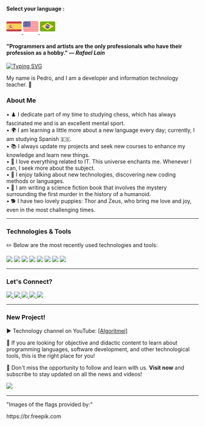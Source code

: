 #### Select your language :

<a href="README.es.md">
    <img src="espanha.png" alt="Bandeira da Espanha" style="width: 40px;">
</a>
<a href="README.en.md">
    <img src="estadosunidos.png" alt="Bandeira dos Estados Unidos" style="width: 40px;">
</a>
<a href="README.es.md">
    <img src="brasil.png" alt="Bandeira do Brasil" style="width: 40px;">
</a>

<div>
     <h4>"Programmers and artists are the only professionals who have their profession as a hobby." — <i>Rafael Lain</i></h4>
</div>

[![Typing SVG](https://readme-typing-svg.demolab.com?font=Fira+Code&size=35&pause=1000&color=D3D3D3&width=435&lines=Hello!+Welcome!!!+)](https://git.io/typing-svg)

<div>
    <p>My name is Pedro, and I am a developer and information technology teacher. 🖖</p> 
</div>

<h3>About Me</h3>

<div>
    • ♟️ I dedicate part of my time to studying chess, which has always fascinated me and is an excellent mental sport. <br>
    • 🌍 I am learning a little more about a new language every day; currently, I am studying Spanish 🇪🇸. <br>
    • 📚 I always update my projects and seek new courses to enhance my knowledge and learn new things.<br>
    • 💖 I love everything related to IT. This universe enchants me. Whenever I can, I seek more about the subject.<br>
    • 💬 I enjoy talking about new technologies, discovering new coding methods or languages.<br>
    • 📖 I am writing a science fiction book that involves the mystery surrounding the first murder in the history of a humanoid.<br>
    • 🐕 I have two lovely puppies: Thor and Zeus, who bring me love and joy, even in the most challenging times.<br>
</div>

---

<div>
    <h3>Technologies & Tools</h3>
    <p>✏️ Below are the most recently used technologies and tools:</p>
</div>

<div>
    <img src="https://img.shields.io/badge/Python-FFD43B?style=for-the-badge&logo=python&logoColor=blue"> 
    <img src="https://img.shields.io/badge/JavaScript-323330?style=for-the-badge&logo=javascript&logoColor=F7DF1E"> 
    <img src="https://img.shields.io/badge/PHP-777BB4?style=for-the-badge&logo=php&logoColor=white"> 
    <img src="https://img.shields.io/badge/CSS3-1572B6?style=for-the-badge&logo=css3&logoColor=white">
    <img src="https://img.shields.io/badge/HTML5-E34F26?style=for-the-badge&logo=html5&logoColor=white"> 
    <img src="https://img.shields.io/badge/Laravel-FF2D20?style=for-the-badge&logo=laravel&logoColor=white">
    <img src="https://img.shields.io/badge/MySQL-005C84?style=for-the-badge&logo=mysql&logoColor=white">
    <img src="https://img.shields.io/badge/Canva-%2300C4CC.svg?&style=for-the-badge&logo=Canva&logoColor=white">
</div>

---

<div>
    <h3>Let's Connect?</h3>
    <a href="https://www.linkedin.com/in/pedro-ricardo-de-campos/" target="_blank">
        <img src="https://img.shields.io/badge/LinkedIn-0077B5?style=for-the-badge&logo=linkedin&logoColor=white">
    </a>
    <a href="https://instagram.com/pedrordcampos75" target="_blank">
        <img loading="lazy" src="https://img.shields.io/badge/-Instagram-%23E4405F?style=for-the-badge&logo=instagram&logoColor=white" target="_blank">
    </a>
    <a href="mailto:pedro.rdcampos@hotmail.com">
        <img src="https://img.shields.io/badge/Email-D14836?style=for-the-badge&logo=gmail&logoColor=white">
    </a>
    <a href="https://wa.me/5515997523275" target="_blank">
        <img src="https://img.shields.io/badge/WhatsApp-25D366?style=for-the-badge&logo=whatsapp&logoColor=white">
    </a>
    <a href="https://www.duolingo.com/profile/PedroRdCampos75" target="_blank">
        <img src="https://img.shields.io/badge/Duolingo-58CC02?style=for-the-badge&logo=duolingo&logoColor=white">
    </a>
</div>

---

<div>
    <h3>New Project!</h3>        
    <p>▶️ Technology channel on YouTube: <a href="https://www.youtube.com/@algoritmei" target="_blank">[Algoritmei]</a></p>
    <p>🎥 If you are looking for objective and didactic content to learn about programming languages, software development, and other technological tools, this is the right place for you!</p>
    <p>🔔 Don't miss the opportunity to follow and learn with us. <strong>Visit now</strong> and subscribe to stay updated on all the news and videos!</p>
</div>

<div>
    <a href="https://www.youtube.com/@algoritmei" target="_blank">
        <img src="https://img.shields.io/badge/YouTube-FF0000?style=for-the-badge&logo=youtube&logoColor=white">
    </a>
</div>

---

<div>
    <p>"Images of the flags provided by:"</p>
    <p>https://br.freepik.com</p>
</div>
